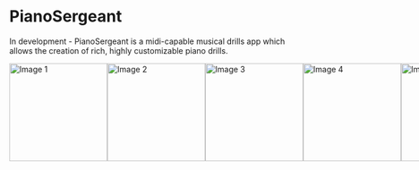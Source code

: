 # PianoSergeant
In development - PianoSergeant is a midi-capable musical drills app which allows the creation of rich, highly customizable piano drills.

<div style="display: flex; flex-direction: row;">
  <img src="https://user-images.githubusercontent.com/53797635/217617775-5e877d92-0249-4b3d-ae53-d82908f82984.gif" width="175" alt="Image 1">
  <img src="https://user-images.githubusercontent.com/53797635/217617780-6afcc54e-53ae-40b2-b734-f803dd98d2b8.gif" width="175" alt="Image 2">
  <img src="https://user-images.githubusercontent.com/53797635/217617783-b8289533-2eb7-4e87-a693-5657b6af4077.gif" width="175" alt="Image 3">
  <img src="https://user-images.githubusercontent.com/53797635/217617789-d0d61e12-96c8-49c9-8dd0-9348f7862f8c.gif" width="175" alt="Image 4">
  <img src="https://user-images.githubusercontent.com/53797635/217617792-c1ee2f96-48f5-464d-ba4e-bbddeca61b18.gif" width="175" alt="Image 5">
</div>


